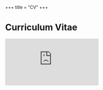 +++
title = "CV"
+++

# Curriculum Vitae

<embed src="https://github.com/SLAC-Gamma-Rays/MariaDainotti.github.io/blob/main/_assets/CV-15-July-2024_FINAL.pdf" type="application/pdf" />
